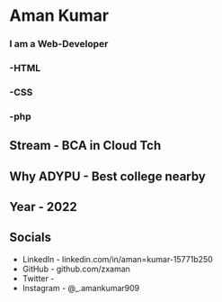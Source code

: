 # Aman Kumar
### I am a Web-Developer
### -HTML
### -CSS
### -php

## Stream - BCA in Cloud Tch
## Why ADYPU - Best college nearby 
## Year - 2022

## Socials
* LinkedIn - linkedin.com/in/aman=kumar-15771b250
* GitHub - github.com/zxaman
* Twitter - 
* Instagram - @_.amankumar909
